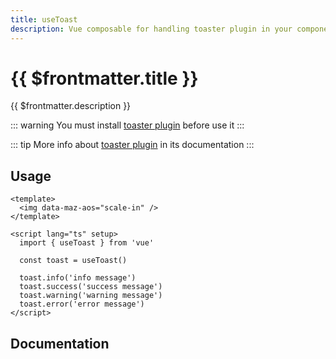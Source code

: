 ```yaml
---
title: useToast
description: Vue composable for handling toaster plugin in your components
---
```


# {{ $frontmatter.title }}

{{ $frontmatter.description }}

::: warning
You must install [toaster plugin](./../plugins/toaster.md#install) before use it
:::

::: tip
More info about [toaster plugin](./../plugins/toaster.md) in its documentation
:::

## Usage

```vue
<template>
  <img data-maz-aos="scale-in" />
</template>

<script lang="ts" setup>
  import { useToast } from 'vue'

  const toast = useToast()

  toast.info('info message')
  toast.success('success message')
  toast.warning('warning message')
  toast.error('error message')
</script>
```

## Documentation
